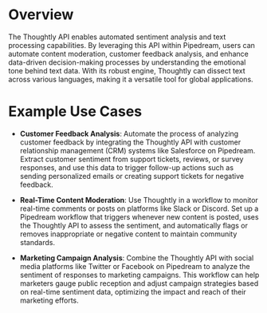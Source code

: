 # Overview

The Thoughtly API enables automated sentiment analysis and text processing capabilities. By leveraging this API within Pipedream, users can automate content moderation, customer feedback analysis, and enhance data-driven decision-making processes by understanding the emotional tone behind text data. With its robust engine, Thoughtly can dissect text across various languages, making it a versatile tool for global applications.

# Example Use Cases

- **Customer Feedback Analysis**: Automate the process of analyzing customer feedback by integrating the Thoughtly API with customer relationship management (CRM) systems like Salesforce on Pipedream. Extract customer sentiment from support tickets, reviews, or survey responses, and use this data to trigger follow-up actions such as sending personalized emails or creating support tickets for negative feedback.

- **Real-Time Content Moderation**: Use Thoughtly in a workflow to monitor real-time comments or posts on platforms like Slack or Discord. Set up a Pipedream workflow that triggers whenever new content is posted, uses the Thoughtly API to assess the sentiment, and automatically flags or removes inappropriate or negative content to maintain community standards.

- **Marketing Campaign Analysis**: Combine the Thoughtly API with social media platforms like Twitter or Facebook on Pipedream to analyze the sentiment of responses to marketing campaigns. This workflow can help marketers gauge public reception and adjust campaign strategies based on real-time sentiment data, optimizing the impact and reach of their marketing efforts.
